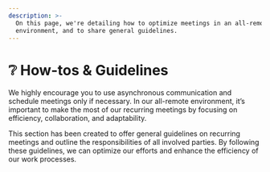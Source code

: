 ```yaml
---
description: >-
  On this page, we're detailing how to optimize meetings in an all-remote
  environment, and to share general guidelines.
---
```


# ❔ How-tos & Guidelines

We highly encourage you to use asynchronous communication and schedule meetings only if necessary. In our all-remote environment, it’s important to make the most of our recurring meetings by focusing on efficiency, collaboration, and adaptability.&#x20;

This section has been created to offer general guidelines on recurring meetings and outline the responsibilities of all involved parties. By following these guidelines, we can optimize our efforts and enhance the efficiency of our work processes.
